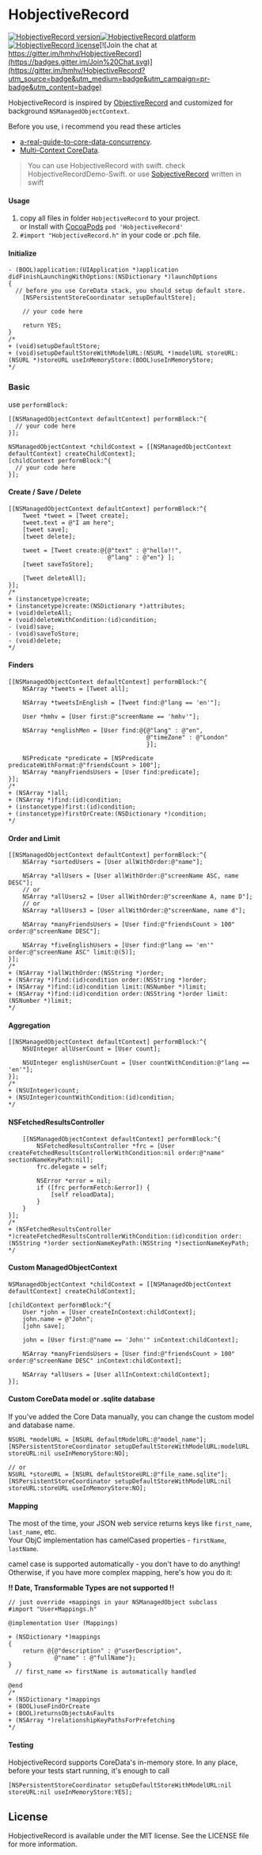 # HobjectiveRecord

[![HobjectiveRecord version](https://img.shields.io/cocoapods/v/HobjectiveRecord.svg?style=plastic)](http://cocoadocs.org/docsets/HobjectiveRecord)[![HobjectiveRecord platform](https://img.shields.io/cocoapods/p/HobjectiveRecord.svg?style=plastic)](http://cocoadocs.org/docsets/HobjectiveRecord)[![HobjectiveRecord license](https://img.shields.io/cocoapods/l/HobjectiveRecord.svg?style=plastic)](http://opensource.org/licenses/MIT)[![Join the chat at https://gitter.im/hmhv/HobjectiveRecord](https://badges.gitter.im/Join%20Chat.svg)](https://gitter.im/hmhv/HobjectiveRecord?utm_source=badge&utm_medium=badge&utm_campaign=pr-badge&utm_content=badge)


HobjectiveRecord is inspired by [ObjectiveRecord](https://github.com/supermarin/ObjectiveRecord) and customized for background `NSManagedObjectContext`.

Before you use, i recommend you read these articles

- [a-real-guide-to-core-data-concurrency](http://quellish.tumblr.com/post/97430076027/a-real-guide-to-core-data-concurrency).
- [Multi-Context CoreData](http://www.cocoanetics.com/2012/07/multi-context-coredata/).

> You can use HobjectiveRecord with swift. check HobjectiveRecordDemo-Swift.
> or use [SobjectiveRecord](https://github.com/hmhv/SobjectiveRecord) written in swift


#### Usage

1. copy all files in folder `HobjectiveRecord` to your project.<br>
   or Install with [CocoaPods](http://cocoapods.org) `pod 'HobjectiveRecord'`
2. `#import "HobjectiveRecord.h"` in your code or .pch file.

#### Initialize

``` objc
- (BOOL)application:(UIApplication *)application didFinishLaunchingWithOptions:(NSDictionary *)launchOptions
{
  // before you use CoreData stack, you should setup default store.
    [NSPersistentStoreCoordinator setupDefaultStore];
    
    // your code here
    
    return YES;
}
/*
+ (void)setupDefaultStore;
+ (void)setupDefaultStoreWithModelURL:(NSURL *)modelURL storeURL:(NSURL *)storeURL useInMemoryStore:(BOOL)useInMemoryStore;
*/
```

### Basic

use `performBlock:`

``` objc
[[NSManagedObjectContext defaultContext] performBlock:^{
  // your code here
}];

NSManagedObjectContext *childContext = [[NSManagedObjectContext defaultContext] createChildContext];
[childContext performBlock:^{
  // your code here
}];
```


#### Create / Save / Delete

``` objc
[[NSManagedObjectContext defaultContext] performBlock:^{
    Tweet *tweet = [Tweet create];
    tweet.text = @"I am here";
    [tweet save];
    [tweet delete];
    
    tweet = [Tweet create:@{@"text" : @"hello!!",
                            @"lang" : @"en"} ];
    [tweet saveToStore];
    
    [Tweet deleteAll];
}];
/*
+ (instancetype)create;
+ (instancetype)create:(NSDictionary *)attributes;
+ (void)deleteAll;
+ (void)deleteWithCondition:(id)condition;
- (void)save;
- (void)saveToStore;
- (void)delete;
*/
```

#### Finders

``` objc
[[NSManagedObjectContext defaultContext] performBlock:^{
    NSArray *tweets = [Tweet all];
    
    NSArray *tweetsInEnglish = [Tweet find:@"lang == 'en'"];
    
    User *hmhv = [User first:@"screenName == 'hmhv'"];
    
    NSArray *englishMen = [User find:@{@"lang" : @"en",
                                       @"timeZone" : @"London"
                                       }];
    
    NSPredicate *predicate = [NSPredicate predicateWithFormat:@"friendsCount > 100"];
    NSArray *manyFriendsUsers = [User find:predicate];
}];
/*
+ (NSArray *)all;
+ (NSArray *)find:(id)condition;
+ (instancetype)first:(id)condition;
+ (instancetype)firstOrCreate:(NSDictionary *)condition;
*/
```

#### Order and Limit

``` objc
[[NSManagedObjectContext defaultContext] performBlock:^{
    NSArray *sortedUsers = [User allWithOrder:@"name"];
    
    NSArray *allUsers = [User allWithOrder:@"screenName ASC, name DESC"];
    // or
    NSArray *allUsers2 = [User allWithOrder:@"screenName A, name D"];
    // or
    NSArray *allUsers3 = [User allWithOrder:@"screenName, name d"];

    NSArray *manyFriendsUsers = [User find:@"friendsCount > 100" order:@"screenName DESC"];
    
    NSArray *fiveEnglishUsers = [User find:@"lang == 'en'" order:@"screenName ASC" limit:@(5)];
}];
/*
+ (NSArray *)allWithOrder:(NSString *)order;
+ (NSArray *)find:(id)condition order:(NSString *)order;
+ (NSArray *)find:(id)condition limit:(NSNumber *)limit;
+ (NSArray *)find:(id)condition order:(NSString *)order limit:(NSNumber *)limit;
*/
```

#### Aggregation

``` objc
[[NSManagedObjectContext defaultContext] performBlock:^{
    NSUInteger allUserCount = [User count];
    
    NSUInteger englishUserCount = [User countWithCondition:@"lang == 'en'"];
}];
/*
+ (NSUInteger)count;
+ (NSUInteger)countWithCondition:(id)condition;
*/
```

#### NSFetchedResultsController

``` objc
    [[NSManagedObjectContext defaultContext] performBlock:^{
        NSFetchedResultsController *frc = [User createFetchedResultsControllerWithCondition:nil order:@"name" sectionNameKeyPath:nil];
        frc.delegate = self;
        
        NSError *error = nil;
        if ([frc performFetch:&error]) {
            [self reloadData];
        }
    }
}];
/*
+ (NSFetchedResultsController *)createFetchedResultsControllerWithCondition:(id)condition order:(NSString *)order sectionNameKeyPath:(NSString *)sectionNameKeyPath;
*/
```

#### Custom ManagedObjectContext

``` objc
NSManagedObjectContext *childContext = [[NSManagedObjectContext defaultContext] createChildContext];

[childContext performBlock:^{
    User *john = [User createInContext:childContext];
    john.name = @"John";
    [john save];
    
    john = [User first:@"name == 'John'" inContext:childContext];
    
    NSArray *manyFriendsUsers = [User find:@"friendsCount > 100" order:@"screenName DESC" inContext:childContext];
    
    NSArray *allUsers = [User allInContext:childContext];
}];
```

#### Custom CoreData model or .sqlite database

If you've added the Core Data manually, you can change the custom model and database name.

``` objc
NSURL *modelURL = [NSURL defaultModelURL:@"model_name"];
[NSPersistentStoreCoordinator setupDefaultStoreWithModelURL:modelURL storeURL:nil useInMemoryStore:NO];
    
// or
NSURL *storeURL = [NSURL defaultStoreURL:@"file_name.sqlite"];
[NSPersistentStoreCoordinator setupDefaultStoreWithModelURL:nil storeURL:storeURL useInMemoryStore:NO];
```



#### Mapping

The most of the time, your JSON web service returns keys like `first_name`, `last_name`, etc. <br/>
Your ObjC implementation has camelCased properties - `firstName`, `lastName`.<br/>

camel case is supported automatically - you don't have to do anything! Otherwise, if you have more complex mapping, here's how you do it:

**!! Date, Transformable Types are not supported !!**

``` objc
// just override +mappings in your NSManagedObject subclass
#import "User+Mappings.h"

@implementation User (Mappings)

+ (NSDictionary *)mappings
{
    return @{@"description" : @"userDescription",
             @"name" : @"fullName"};
}
  // first_name => firstName is automatically handled

@end
/*
+ (NSDictionary *)mappings
+ (BOOL)useFindOrCreate
+ (BOOL)returnsObjectsAsFaults
+ (NSArray *)relationshipKeyPathsForPrefetching
*/
```

#### Testing

HobjectiveRecord supports CoreData's in-memory store. In any place, before your tests start running, it's enough to call

``` objc
[NSPersistentStoreCoordinator setupDefaultStoreWithModelURL:nil storeURL:nil useInMemoryStore:YES];
```


## License

HobjectiveRecord is available under the MIT license. See the LICENSE file
for more information.
